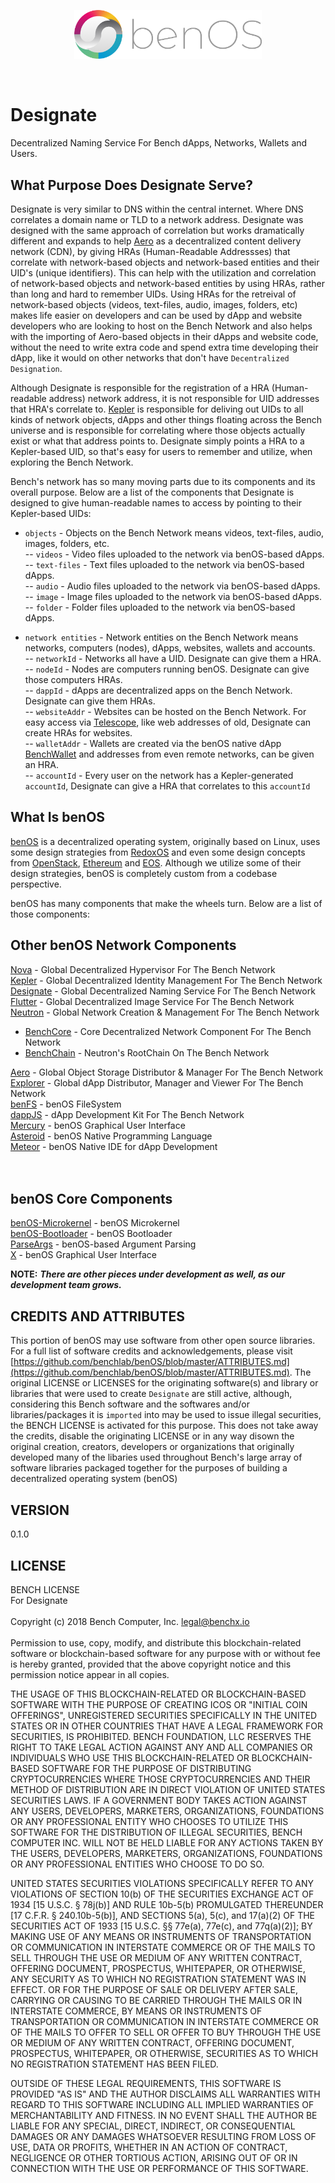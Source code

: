 <p align="center">
  <img src="https://github.com/benchlab/benchx-media/raw/master/benos-logo.png" width="300px" alt="benOS Logo"/>
</p> <br>

# Designate
Decentralized Naming Service For Bench dApps, Networks, Wallets and Users.

## What Purpose Does Designate Serve?
Designate is very similar to DNS within the central internet. Where DNS correlates a domain name or TLD to a network address. Designate was designed with the same approach of correlation but works dramatically different and expands to help [Aero](https://github.com/benchlab/aero) as a decentralized content delivery network (CDN), by giving HRAs (Human-Readable Addressses) that correlate with network-based objects and network-based entities and their UID's (unique identifiers). This can help with the utilization and correlation of network-based objects and network-based entities by using HRAs, rather than long and hard to remember UIDs. Using HRAs for the retreival of network-based objects (videos, text-files, audio, images, folders, etc) makes life easier on developers and can be used by dApp and website developers who are looking to host on the Bench Network and also helps with the importing of Aero-based objects in their dApps and website code, without the need to write extra code and spend extra time developing their dApp, like it would on other networks that don't have `Decentralized Designation`. 

Although Designate is responsible for the registration of a HRA (Human-readable address) network address, it is not responsible for UID addresses that HRA's correlate to. [Kepler](https://github.com/benchlab/kepler) is responsible for deliving out UIDs to all kinds of network objects, dApps and other things floating across the Bench universe and is responsible for correlating where those objects actually exist or what that address points to. Designate simply points a HRA to a Kepler-based UID, so that's easy for users to remember and utilize, when exploring the Bench Network.

Bench's network has so many moving parts due to its components and its overall purpose. Below are a list of the components that Designate is designed to give human-readable names to access by pointing to their Kepler-based UIDs:

- `objects` - Objects on the Bench Network means videos, text-files, audio, images, folders, etc. <br>
-- `videos` - Video files uploaded to the network via benOS-based dApps.<br>
-- `text-files` - Text files uploaded to the network via benOS-based dApps.<br>
-- `audio` - Audio files uploaded to the network via benOS-based dApps.<br>
-- `image` - Image files uploaded to the network via benOS-based dApps.<br>
-- `folder` - Folder files uploaded to the network via benOS-based dApps.<br>

- `network entities` - Network entities on the Bench Network means networks, computers (nodes), dApps, websites, wallets and accounts. <br>
-- `networkId` - Networks all have a UID. Designate can give them a HRA. <br>
-- `nodeId` - Nodes are computers running benOS. Designate can give those computers HRAs.<br>
-- `dappId` - dApps are decentralized apps on the Bench Network. Designate can give them HRAs.<br>
-- `websiteAddr` - Websites can be hosted on the Bench Network. For easy access via [Telescope](https://github.com/benchlab/telescope), like web addresses of old, Designate can create HRAs for websites. <br>
-- `walletAddr` - Wallets are created via the benOS native dApp [BenchWallet](https://github.com/benchlab/benchwallet) and addresses from even remote networks, can be given an HRA. <br>
-- `accountId` - Every user on the network has a Kepler-generated `accountId`, Designate can give a HRA that correlates to this `accountId`<br>

## What Is benOS
[benOS](https://github.com/benchlab/benos) is a decentralized operating system, originally based on Linux, uses some design strategies from [RedoxOS](https://github.com/redox-os) and even some design concepts from [OpenStack](https://github.com/openstack), [Ethereum](https://github.com/ethereum/go-ethereum) and [EOS](https://github.com/eosio). Although we utilize some of their design strategies, benOS is completely custom from a codebase perspective. 

benOS has many components that make the wheels turn. Below are a list of those components:

## Other benOS Network Components
[Nova](https://github.com/benchlab/nova) - Global Decentralized Hypervisor For The Bench Network <br>
[Kepler](https://github.com/benchlab/kepler) - Global Decentralized Identity Management For The Bench Network <br>
[Designate](https://github.com/benchlab/designate) - Global Decentralized Naming Service For The Bench Network <br>
[Flutter](https://github.com/benchlab/flutter) - Global Decentralized Image Service For The Bench Network <br>
[Neutron](https://github.com/benchlab/neutron) - Global Network Creation & Management For The Bench Network <br>
  - [BenchCore](https://github.com/benchlab/BenchCore) - Core Decentralized Network Component For The Bench Network <br>
  - [BenchChain](https://github.com/benchlab/BenchChain) - Neutron's RootChain On The Bench Network <br>

[Aero](https://github.com/benchlab/aero) - Global Object Storage Distributor & Manager For The Bench Network <br>
[Explorer](https://github.com/benchlab/explorer) - Global dApp Distributor, Manager and Viewer For The Bench Network <br>
[benFS](https://github.com/benchlab/benFS) - benOS FileSystem <br>
[dappJS](https://github.com/benchlab/dappjs) - dApp Development Kit For The Bench Network <br>
[Mercury](https://github.com/benchlab/mercury) - benOS Graphical User Interface <br>
[Asteroid](https://github.com/benchlab/go-asteroid) - benOS Native Programming Language <br>
[Meteor](https://github.com/benchlab/meteor) - benOS Native IDE for dApp Development <br>
<br><br>

## benOS Core Components
[benOS-Microkernel](https://github.com/benOS-Microkernel) - benOS Microkernel <br>
[benOS-Bootloader](https://github.com/benchlab/benOS-Bootloader) - benOS Bootloader <br>
[ParseArgs](https://github.com/benchlab/parseargs) - benOS-based Argument Parsing  <br>
[X](https://github.com/benchlab/X) - benOS Graphical User Interface <br>

**NOTE:** ***There are other pieces under development as well, as our development team grows.*** 

## CREDITS AND ATTRIBUTES
This portion of benOS may use software from other open source libraries. For a full list of software credits and acknowledgements, please visit [https://github.com/benchlab/benOS/blob/master/ATTRIBUTES.md](https://github.com/benchlab/benOS/blob/master/ATTRIBUTES.md).
The original LICENSE or LICENSES for the originating software(s) and library or libraries that were used to create `Designate` are still active, although, considering this Bench software and the softwares and/or libraries/packages it is `imported` into may be used to issue illegal securities, the BENCH LICENSE is activated for this purpose. This does not take away the credits, disable the originating LICENSE or in any way disown the original creation, creators, developers or organizations that originally developed many of the libaries used throughout Bench's large array of software libraries packaged together for the purposes of building a decentralized operating system (benOS)

## VERSION
0.1.0

## LICENSE
BENCH LICENSE<br>
For Designate
<br><br>
Copyright (c) 2018 Bench Computer, Inc. <legal@benchx.io>
<br><br>
Permission to use, copy, modify, and distribute this blockchain-related
software or blockchain-based software for any purpose with or without 
fee is hereby granted, provided that the above copyright notice and this 
permission notice appear in all copies.

THE USAGE OF THIS BLOCKCHAIN-RELATED OR BLOCKCHAIN-BASED SOFTWARE WITH THE
PURPOSE OF CREATING ICOS OR "INITIAL COIN OFFERINGS", UNREGISTERED SECURITIES 
SPECIFICALLY IN THE UNITED STATES OR IN OTHER COUNTRIES THAT HAVE A LEGAL 
FRAMEWORK FOR SECURITIES, IS PROHIBITED. BENCH FOUNDATION, LLC RESERVES THE 
RIGHT TO TAKE LEGAL ACTION AGAINST ANY AND ALL COMPANIES OR INDIVIDUALS WHO
USE THIS BLOCKCHAIN-RELATED OR BLOCKCHAIN-BASED SOFTWARE FOR THE PURPOSE OF 
DISTRIBUTING CRYPTOCURRENCIES WHERE THOSE CRYPTOCURRENCIES AND THEIR METHOD
OF DISTRIBUTION ARE IN DIRECT VIOLATION OF UNITED STATES SECURITIES LAWS. 
IF A GOVERNMENT BODY TAKES ACTION AGAINST ANY USERS, DEVELOPERS, MARKETERS,
ORGANIZATIONS, FOUNDATIONS OR ANY PROFESSIONAL ENTITY WHO CHOOSES TO UTILIZE
THIS SOFTWARE FOR THE DISTRIBUTION OF ILLEGAL SECURITIES, BENCH COMPUTER INC.
WILL NOT BE HELD LIABLE FOR ANY ACTIONS TAKEN BY THE USERS, DEVELOPERS, MARKETERS,
ORGANIZATIONS, FOUNDATIONS OR ANY PROFESSIONAL ENTITIES WHO CHOOSE TO DO SO.

UNITED STATES SECURITIES VIOLATIONS SPECIFICALLY REFER TO ANY VIOLATIONS OF
SECTION 10(b) OF THE SECURITIES EXCHANGE ACT OF 1934 [15 U.S.C. § 78j(b)] AND
RULE 10b-5(b) PROMULGATED THEREUNDER [17 C.F.R. § 240.10b-5(b)], AND
SECTIONS 5(a), 5(c), and 17(a)(2) OF THE SECURITIES ACT OF 1933 [15 U.S.C.
§§ 77e(a), 77e(c), and 77q(a)(2)]; BY MAKING USE OF ANY MEANS OR INSTRUMENTS
OF TRANSPORTATION OR COMMUNICATION IN INTERSTATE COMMERCE OR OF THE MAILS TO
SELL THROUGH THE USE OR MEDIUM OF ANY WRITTEN CONTRACT, OFFERING DOCUMENT,
PROSPECTUS, WHITEPAPER, OR OTHERWISE, ANY SECURITY AS TO WHICH NO REGISTRATION
STATEMENT WAS IN EFFECT. OR FOR THE PURPOSE OF SALE OR DELIVERY AFTER SALE,
CARRYING OR CAUSING TO BE CARRIED THROUGH THE MAILS OR IN INTERSTATE COMMERCE,
BY MEANS OR INSTRUMENTS OF TRANSPORTATION OR COMMUNICATION IN INTERSTATE
COMMERCE OR OF THE MAILS TO OFFER TO SELL OR OFFER TO BUY THROUGH THE USE OR 
MEDIUM OF ANY WRITTEN CONTRACT, OFFERING DOCUMENT, PROSPECTUS, WHITEPAPER,
OR OTHERWISE, SECURITIES AS TO WHICH NO REGISTRATION STATEMENT HAS BEEN FILED.

OUTSIDE OF THESE LEGAL REQUIREMENTS, THIS SOFTWARE IS PROVIDED "AS IS" AND 
THE AUTHOR DISCLAIMS ALL WARRANTIES WITH REGARD TO THIS SOFTWARE INCLUDING 
ALL IMPLIED WARRANTIES OF MERCHANTABILITY AND FITNESS. IN NO EVENT SHALL 
THE AUTHOR BE LIABLE FOR ANY SPECIAL, DIRECT, INDIRECT, OR CONSEQUENTIAL 
DAMAGES OR ANY DAMAGES WHATSOEVER RESULTING FROM LOSS OF USE, DATA OR PROFITS, 
WHETHER IN AN ACTION OF CONTRACT, NEGLIGENCE OR OTHER TORTIOUS ACTION, 
ARISING OUT OF OR IN CONNECTION WITH THE USE OR PERFORMANCE OF THIS SOFTWARE.
